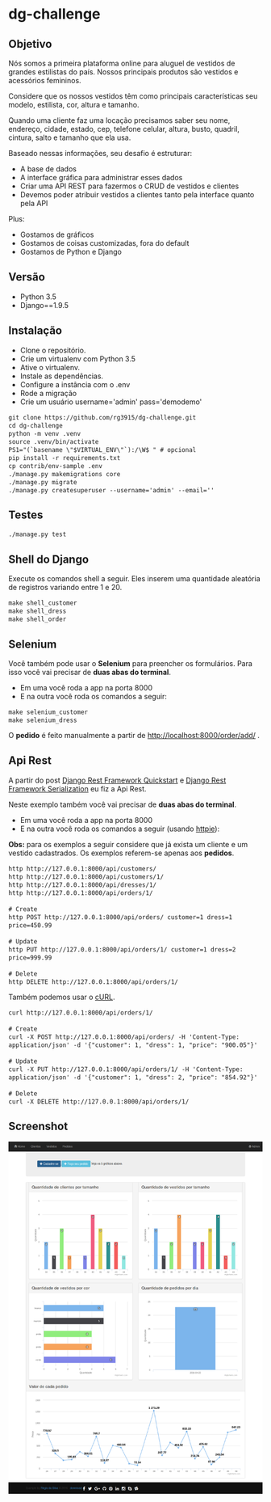 # dg-challenge


## Objetivo

Nós somos a primeira plataforma online para aluguel de vestidos de grandes estilistas do país.
Nossos principais produtos são vestidos e acessórios femininos.

Considere que os nossos vestidos têm como principais características seu modelo, estilista, cor, altura e tamanho.

Quando uma cliente faz uma locação precisamos saber seu nome, endereço, cidade, estado, cep, telefone celular, altura, busto, quadril, cintura, salto e tamanho que ela usa.

Baseado nessas informações, seu desafio é estruturar:

* A base de dados
* A interface gráfica para administrar esses dados
* Criar uma API REST para fazermos o CRUD de vestidos e clientes
* Devemos poder atribuir vestidos a clientes tanto pela interface quanto pela API

Plus:

* Gostamos de gráficos
* Gostamos de coisas customizadas, fora do default
* Gostamos de Python e Django


## Versão

* Python 3.5
* Django==1.9.5


## Instalação

* Clone o repositório.
* Crie um virtualenv com Python 3.5
* Ative o virtualenv.
* Instale as dependências.
* Configure a instância com o .env
* Rode a migração
* Crie um usuário username='admin' pass='demodemo'

```
git clone https://github.com/rg3915/dg-challenge.git
cd dg-challenge
python -m venv .venv
source .venv/bin/activate
PS1="(`basename \"$VIRTUAL_ENV\"`):/\W$ " # opcional
pip install -r requirements.txt
cp contrib/env-sample .env
./manage.py makemigrations core
./manage.py migrate
./manage.py createsuperuser --username='admin' --email=''
```

## Testes

```
./manage.py test
```

## Shell do Django

Execute os comandos shell a seguir. Eles inserem uma quantidade aleatória de registros variando entre 1 e 20.

```
make shell_customer
make shell_dress
make shell_order
```

## Selenium

Você também pode usar o **Selenium** para preencher os formulários. Para isso você vai precisar de **duas abas do terminal**.

* Em uma você roda a app na porta 8000
* E na outra você roda os comandos a seguir:

```
make selenium_customer
make selenium_dress
```

O **pedido** é feito manualmente a partir de [http://localhost:8000/order/add/][0] .



## Api Rest

A partir do post [Django Rest Framework Quickstart][1] e [Django Rest Framework Serialization][2] eu fiz a Api Rest.

Neste exemplo também você vai precisar de **duas abas do terminal**.

* Em uma você roda a app na porta 8000
* E na outra você roda os comandos a seguir (usando [httpie][3]):

**Obs:** para os exemplos a seguir considere que já exista um cliente e um vestido cadastrados. Os exemplos referem-se apenas aos **pedidos**.

```
http http://127.0.0.1:8000/api/customers/
http http://127.0.0.1:8000/api/customers/1/
http http://127.0.0.1:8000/api/dresses/1/
http http://127.0.0.1:8000/api/orders/1/

# Create
http POST http://127.0.0.1:8000/api/orders/ customer=1 dress=1 price=450.99

# Update
http PUT http://127.0.0.1:8000/api/orders/1/ customer=1 dress=2 price=999.99

# Delete
http DELETE http://127.0.0.1:8000/api/orders/1/
```

Também podemos usar o [cURL][4].

```
curl http://127.0.0.1:8000/api/orders/1/

# Create
curl -X POST http://127.0.0.1:8000/api/orders/ -H 'Content-Type: application/json' -d '{"customer": 1, "dress": 1, "price": "900.05"}'

# Update
curl -X PUT http://127.0.0.1:8000/api/orders/1/ -H 'Content-Type: application/json' -d '{"customer": 1, "dress": 2, "price": "854.92"}'

# Delete
curl -X DELETE http://127.0.0.1:8000/api/orders/1/
```



## Screenshot

![img](img/graphics.png)

[0]: http://localhost:8000/order/add/
[1]: http://pythonclub.com.br/django-rest-framework-quickstart.html
[2]: http://pythonclub.com.br/django-rest-framework-serialization.html
[3]: https://github.com/jkbrzt/httpie#installation
[4]: http://www.diego-garcia.info/2014/12/13/use-o-curl/